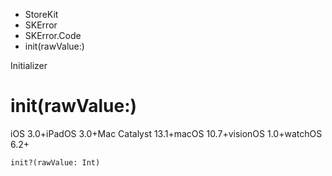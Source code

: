 

- StoreKit
- SKError
- SKError.Code
-  init(rawValue:) 

Initializer

# init(rawValue:)

iOS 3.0+iPadOS 3.0+Mac Catalyst 13.1+macOS 10.7+visionOS 1.0+watchOS 6.2+

``` source
init?(rawValue: Int)
```


